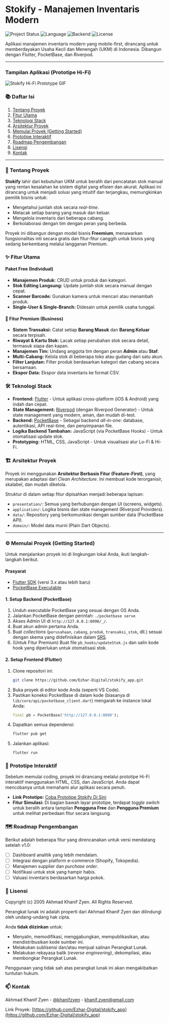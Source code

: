 # Stokify - Manajemen Inventaris Modern

![Project Status](https://img.shields.io/badge/status-in_development-blue.svg)
![Language](https://img.shields.io/badge/language-Flutter-02569B?logo=flutter)
![Backend](https://img.shields.io/badge/backend-PocketBase-BFE468?logo=pocketbase)
![License](https://img.shields.io/badge/license-Proprietary-red.svg)

Aplikasi manajemen inventaris modern yang mobile-first, dirancang untuk memberdayakan Usaha Kecil dan Menengah (UKM) di Indonesia. Dibangun dengan Flutter, PocketBase, dan Riverpod.

---

### Tampilan Aplikasi (Prototipe Hi-Fi)
![Stokify Hi-Fi Prototype GIF](proto.gif)

### 📚 Daftar Isi
1. [Tentang Proyek](#🌟-tentang-proyek)
2. [Fitur Utama](#✨-fitur-utama)
3. [Teknologi Stack](#🛠️-teknologi-stack)
4. [Arsitektur Proyek](#🏗️-arsitektur-proyek)
5. [Memulai Proyek (Getting Started)](#⚙️-memulai-proyek-getting-started)
6. [Prototipe Interaktif](#🎨-prototipe-interaktif)
7. [Roadmap Pengembangan](#🗺️-roadmap-pengembangan)
8. [Lisensi](#📄-lisensi)
9. [Kontak](#📫-kontak)

---

### 🌟 Tentang Proyek

**Stokify** lahir dari kebutuhan UKM untuk beralih dari pencatatan stok manual yang rentan kesalahan ke sistem digital yang efisien dan akurat. Aplikasi ini dirancang untuk menjadi solusi yang intuitif dan terjangkau, memungkinkan pemilik bisnis untuk:
*   Mengetahui jumlah stok secara *real-time*.
*   Melacak setiap barang yang masuk dan keluar.
*   Mengelola inventaris dari beberapa cabang.
*   Berkolaborasi dengan tim dengan peran yang berbeda.

Proyek ini dibangun dengan model bisnis **Freemium**, menawarkan fungsionalitas inti secara gratis dan fitur-fitur canggih untuk bisnis yang sedang berkembang melalui langganan Premium.

### ✨ Fitur Utama

#### Paket Free (Individual)
*   **Manajemen Produk:** CRUD untuk produk dan kategori.
*   **Stok Editing Langsung:** Update jumlah stok secara manual dengan cepat.
*   **Scanner Barcode:** Gunakan kamera untuk mencari atau menambah produk.
*   **Single-User & Single-Branch:** Didesain untuk pemilik usaha tunggal.

#### 🚀 Fitur Premium (Business)
*   **Sistem Transaksi:** Catat setiap **Barang Masuk** dan **Barang Keluar** secara terpisah.
*   **Riwayat & Kartu Stok:** Lacak setiap perubahan stok secara detail, termasuk siapa dan kapan.
*   **Manajemen Tim:** Undang anggota tim dengan peran **Admin** atau **Staf**.
*   **Multi-Cabang:** Kelola stok di beberapa toko atau gudang dari satu akun.
*   **Filter Lanjutan:** Filter produk berdasarkan kategori dan cabang secara bersamaan.
*   **Ekspor Data:** Ekspor data inventaris ke format CSV.

### 🛠️ Teknologi Stack

*   **Frontend:** [Flutter](https://flutter.dev/) - Untuk aplikasi cross-platform (iOS & Android) yang indah dan cepat.
*   **State Management:** [Riverpod](https://riverpod.dev/) (dengan Riverpod Generator) - Untuk state management yang modern, aman, dan mudah di-test.
*   **Backend:** [PocketBase](https://pocketbase.io/) - Sebagai backend *all-in-one*: database, autentikasi, API real-time, dan penyimpanan file.
*   **Logika Backend Tambahan:** JavaScript (via PocketBase Hooks) - Untuk otomatisasi update stok.
*   **Prototyping:** HTML, CSS, JavaScript - Untuk visualisasi alur Lo-Fi & Hi-Fi.

### 🏗️ Arsitektur Proyek

Proyek ini menggunakan **Arsitektur Berbasis Fitur (Feature-First)**, yang merupakan adaptasi dari *Clean Architecture*. Ini membuat kode terorganisir, skalabel, dan mudah dikelola.

Struktur di dalam setiap fitur dipisahkan menjadi beberapa lapisan:
*   `presentation/`: Semua yang berhubungan dengan UI (screens, widgets).
*   `application/`: Logika bisnis dan state management (Riverpod Providers).
*   `data/`: Repository yang berkomunikasi dengan sumber data (PocketBase API).
*   `domain/`: Model data murni (Plain Dart Objects).

---

### ⚙️ Memulai Proyek (Getting Started)

Untuk menjalankan proyek ini di lingkungan lokal Anda, ikuti langkah-langkah berikut.

#### Prasyarat
*   [Flutter SDK](https://flutter.dev/docs/get-started/install) (versi 3.x atau lebih baru)
*   [PocketBase Executable](https://pocketbase.io/docs/)

#### 1. Setup Backend (PocketBase)
1.  Unduh executable PocketBase yang sesuai dengan OS Anda.
2.  Jalankan PocketBase dengan perintah: `./pocketbase serve`
3.  Akses Admin UI di `http://127.0.0.1:8090/_/`.
4.  Buat akun admin pertama Anda.
5.  Buat *collections* (`perusahaan`, `cabang`, `produk`, `transaksi_stok`, dll.) sesuai dengan skema yang didefinisikan dalam [SRS](link-to-your-srs-if-any).
6.  (Untuk Fitur Premium) Buat file `pb_hooks/updateStok.js` dan salin kode hook yang diperlukan untuk otomatisasi stok.

#### 2. Setup Frontend (Flutter)
1.  Clone repositori ini:
    ```sh
    git clone https://github.com/Ezhar-Digital/stokify_app.git
    ```
2.  Buka proyek di editor kode Anda (seperti VS Code).
3.  Pastikan koneksi PocketBase di dalam kode (biasanya di `lib/core/api/pocketbase_client.dart`) mengarah ke instance lokal Anda:
    ```dart
    final pb = PocketBase('http://127.0.0.1:8090');
    ```
4.  Dapatkan semua dependensi:
    ```sh
    flutter pub get
    ```
5.  Jalankan aplikasi:
    ```sh
    flutter run
    ```

### 🎨 Prototipe Interaktif

Sebelum memulai coding, proyek ini dirancang melalui prototipe Hi-Fi interaktif menggunakan HTML, CSS, dan JavaScript. Anda dapat mencobanya untuk memahami alur aplikasi secara penuh.

*   **Link Prototipe:** [Coba Prototipe Stokify Di Sini](link-to-your-prototype-hosted-on-vercel-or-github-pages)
*   **Fitur Simulasi:** Di bagian bawah layar prototipe, terdapat *toggle switch* untuk beralih antara tampilan **Pengguna Free** dan **Pengguna Premium** untuk melihat perbedaan fitur secara langsung.

### 🗺️ Roadmap Pengembangan

Berikut adalah beberapa fitur yang direncanakan untuk versi mendatang setelah v1.0:
*   [ ] Dashboard analitik yang lebih mendalam.
*   [ ] Integrasi dengan platform e-commerce (Shopify, Tokopedia).
*   [ ] Manajemen supplier dan *purchase order*.
*   [ ] Notifikasi untuk stok yang hampir habis.
*   [ ] Valuasi inventaris berdasarkan harga pokok.

### 📄 Lisensi

Copyright (c) 2005 Akhmad Khanif Zyen. All Rights Reserved.

Perangkat lunak ini adalah properti dari Akhmad Khanif Zyen dan dilindungi oleh undang-undang hak cipta.

Anda **tidak diizinkan** untuk:
- Menyalin, memodifikasi, menggabungkan, mempublikasikan, atau mendistribusikan kode sumber ini.
- Melakukan sublisensi dan/atau menjual salinan Perangkat Lunak.
- Melakukan rekayasa balik (*reverse engineering*), dekompilasi, atau membongkar Perangkat Lunak.

Penggunaan yang tidak sah atas perangkat lunak ini akan mengakibatkan tuntutan hukum.

### 📫 Kontak

Akhmad Khanif Zyen - [@khanifzyen](https://threads.com/khanifzyen) - khanif.zyen@gmail.com

Link Proyek: [https://github.com/Ezhar-Digital/stokify_app](https://github.com/Ezhar-Digital/stokify_app)